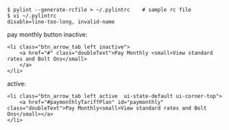 

    $ pylint --generate-rcfile > ~/.pylintrc    # sample rc file
    $ vi ~/.pylintrc
    disable=line-too-long, invalid-name


pay monthly button inactive:

    <li class="btn_arrow_tab left inactive">
        <a href="#" class="doubleText">Pay Monthly <small>View standard rates and Bolt Ons</small>
        </a>
    </li>

active:

    <li class="btn_arrow_tab left active  ui-state-default ui-corner-top">
        <a href="#paymonthlyTariffPlan" id="paymonthly" class="doubleText">Pay Monthly<small>View standard rates and Bolt Ons</small></a>
    </li>